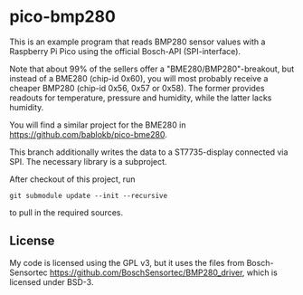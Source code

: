 pico-bmp280
===========

This is an example program that reads BMP280 sensor values with a Raspberry
Pi Pico using the official Bosch-API (SPI-interface).

Note that about 99% of the sellers offer a "BME280/BMP280"-breakout, but
instead of a BME280 (chip-id 0x60), you will most probably receive a cheaper
BMP280 (chip-id 0x56, 0x57 or 0x58). The former provides readouts for
temperature, pressure and humidity, while the latter lacks humidity.

You will find a similar project for the BME280 in
<https://github.com/bablokb/pico-bme280>.

This branch additionally writes the data to a ST7735-display connected via SPI.
The necessary library is a subproject.

After checkout of this project, run

    git submodule update --init --recursive
    
to pull in the required sources.
    

License
-------

My code is licensed using the GPL v3, but it uses the files from Bosch-Sensortec
<https://github.com/BoschSensortec/BMP280_driver>, which is licensed under BSD-3.

